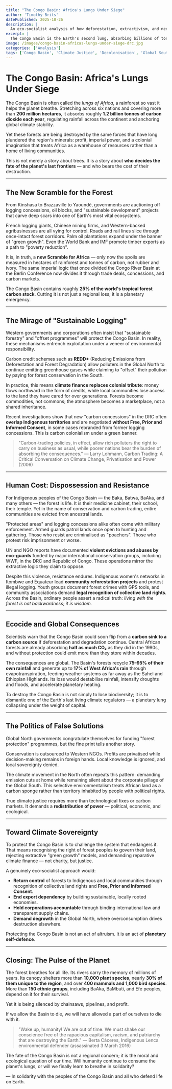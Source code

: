 ```yaml
---
title: "The Congo Basin: Africa's Lungs Under Siege"
author: 'Timothy Brits'
datePublished: 2025-10-26
description: |
  An eco-socialist analysis of how deforestation, extractivism, and neo-colonial conservation threaten the Congo Basin, the planet's second-largest rainforest and a vital climate stabiliser.
excerpt: |
  The Congo Basin is the Earth's second lung, absorbing billions of tonnes of carbon each year. Yet it is being sacrificed for profit, through logging, mining, and false "green" promises. This is not just an environmental crisis; it is a struggle for justice, sovereignty, and survival.
image: /images/congo-basin-africas-lungs-under-siege-drc.jpg
categories: ['Analysis']
tags: ['Congo Basin', 'Climate Justice', 'Decolonisation', 'Global South']
---
```


# The Congo Basin: Africa's Lungs Under Siege

The Congo Basin is often called the _lungs of Africa_, a rainforest so vast it helps the planet breathe. Stretching across six nations and covering more than **200 million hectares**, it absorbs roughly **1.2 billion tonnes of carbon dioxide each year**, regulating rainfall across the continent and anchoring global climate stability.

Yet these forests are being destroyed by the same forces that have long plundered the region's minerals: profit, imperial power, and a colonial imagination that treats Africa as a warehouse of resources rather than a home of living communities.

This is not merely a story about trees. It is a story about **who decides the fate of the planet's last frontiers** — and who bears the cost of their destruction.

---

## The New Scramble for the Forest

From Kinshasa to Brazzaville to Yaoundé, governments are auctioning off logging concessions, oil blocks, and "sustainable development" projects that carve deep scars into one of Earth's most vital ecosystems.

French logging giants, Chinese mining firms, and Western-backed agribusinesses are all vying for control. Roads and rail lines slice through once-intact forest corridors. Palm oil plantations expand under the banner of "green growth". Even the World Bank and IMF promote timber exports as a path to "poverty reduction".

It is, in truth, a **new Scramble for Africa** — only now the spoils are measured in hectares of rainforest and tonnes of carbon, not rubber and ivory. The same imperial logic that once divided the Congo River Basin at the Berlin Conference now divides it through trade deals, concessions, and carbon markets.

The Congo Basin contains roughly **25% of the world's tropical forest carbon stock**. Cutting it is not just a regional loss; it is a planetary emergency.

---

## The Mirage of "Sustainable Logging"

Western governments and corporations often insist that "sustainable forestry" and "offset programmes" will protect the Congo Basin. In reality, these mechanisms entrench exploitation under a veneer of environmental responsibility.

Carbon credit schemes such as **REDD+** (Reducing Emissions from Deforestation and Forest Degradation) allow polluters in the Global North to continue emitting greenhouse gases while claiming to "offset" their pollution by paying for forest conservation in the South.

In practice, this means **climate finance replaces colonial tribute**: money flows northward in the form of credits, while local communities lose access to the land they have cared for over generations. Forests become commodities, not commons; the atmosphere becomes a marketplace, not a shared inheritance.

Recent investigations show that new "carbon concessions" in the DRC often **overlap Indigenous territories** and are negotiated **without Free, Prior and Informed Consent**, in some cases rebranded from former logging concessions. This is carbon colonialism under a green banner.

> "Carbon-trading policies, in effect, allow rich polluters the right to carry on business as usual, while poorer nations bear the burden of absorbing the consequences."
> — Larry Lohmann, Carbon Trading: A Critical Conversation on Climate Change, Privatisation and Power (2006)

---

## Human Cost: Dispossession and Resistance

For Indigenous peoples of the Congo Basin — the Baka, Batwa, BaAka, and many others — the forest is life. It is their medicine cabinet, their school, their temple. Yet in the name of conservation and carbon trading, entire communities are evicted from ancestral lands.

"Protected areas" and logging concessions alike often come with military enforcement. Armed guards patrol lands once open to hunting and gathering. Those who resist are criminalised as "poachers". Those who protest risk imprisonment or worse.

UN and NGO reports have documented **violent evictions and abuses by eco-guards** funded by major international conservation groups, including WWF, in the DRC and Republic of Congo. These operations mirror the extractive logic they claim to oppose.

Despite this violence, resistance endures. Indigenous women's networks in Itombwe and Équateur lead **community reforestation projects** and protest illegal logging. Youth groups document forest crimes with GPS tools, and community associations demand **legal recognition of collective land rights**. Across the Basin, ordinary people assert a radical truth: _living with the forest is not backwardness; it is wisdom._

---

## Ecocide and Global Consequences

Scientists warn that the Congo Basin could soon flip from a **carbon sink to a carbon source** if deforestation and degradation continue. Central African forests are already absorbing **half as much CO₂** as they did in the 1990s, and without protection could emit more than they store within decades.

The consequences are global. The Basin's forests recycle **75–95% of their own rainfall** and generate up to **17% of West Africa's rain** through evapotranspiration, feeding weather systems as far away as the Sahel and Ethiopian Highlands. Its loss would destabilise rainfall, intensify droughts and floods, and accelerate planetary heating.

To destroy the Congo Basin is not simply to lose biodiversity; it is to dismantle one of the Earth's last living climate regulators — a planetary lung collapsing under the weight of capital.

---

## The Politics of False Solutions

Global North governments congratulate themselves for funding "forest protection" programmes, but the fine print tells another story.

Conservation is outsourced to Western NGOs. Profits are privatised while decision-making remains in foreign hands. Local knowledge is ignored, and local sovereignty denied.

The climate movement in the North often repeats this pattern: demanding emission cuts at home while remaining silent about the corporate pillage of the Global South. This selective environmentalism treats African land as a carbon sponge rather than territory inhabited by people with political rights.

True climate justice requires more than technological fixes or carbon markets. It demands a **redistribution of power** — political, economic, and ecological.

---

## Toward Climate Sovereignty

To protect the Congo Basin is to challenge the system that endangers it.
That means recognising the right of forest peoples to govern their land, rejecting extractive "green growth" models, and demanding reparative climate finance — not charity, but justice.

A genuinely eco-socialist approach would:

- **Return control** of forests to Indigenous and local communities through recognition of collective land rights and **Free, Prior and Informed Consent**.
- **End export dependency** by building sustainable, locally rooted economies.
- **Hold corporations accountable** through binding international law and transparent supply chains.
- **Demand degrowth** in the Global North, where overconsumption drives destruction elsewhere.

Protecting the Congo Basin is not an act of altruism. It is an act of **planetary self-defence**.

---

## Closing: The Pulse of the Planet

The forest breathes for all life. Its rivers carry the memory of millions of years. Its canopy shelters more than **10,000 plant species**, nearly **30% of them unique to the region**, and over **400 mammals and 1,000 bird species**. More than **150 ethnic groups**, including BaAka, BaMbuti, and Efe peoples, depend on it for their survival.

Yet it is being silenced by chainsaws, pipelines, and profit.

If we allow the Basin to die, we will have allowed a part of ourselves to die with it.

> "Wake up, humanity! We are out of time. We must shake our conscience free of the rapacious capitalism, racism, and patriarchy that are destroying the Earth."
> — Berta Cáceres, Indigenous Lenca environmental defender (assassinated 3 March 2016)

The fate of the Congo Basin is not a regional concern; it is the moral and ecological question of our time.
Will humanity continue to consume the planet's lungs, or will we finally learn to breathe in solidarity?

— In solidarity with the peoples of the Congo Basin and all who defend life on Earth.
